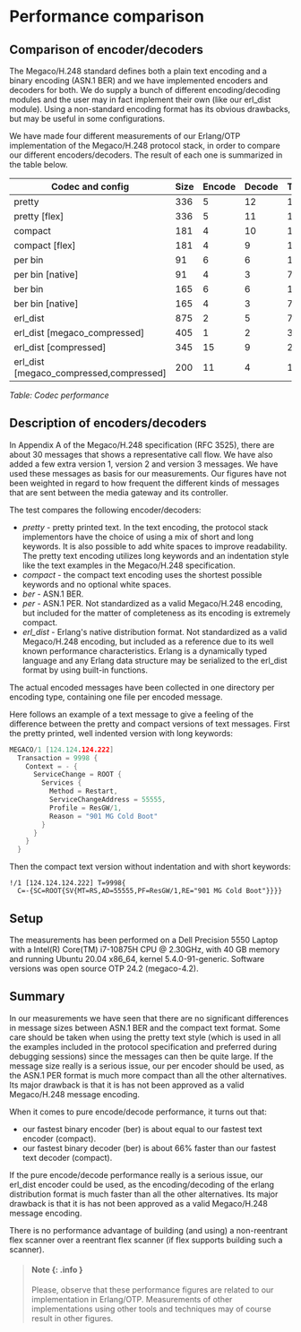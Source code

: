 <!--
%CopyrightBegin%

SPDX-License-Identifier: Apache-2.0

Copyright Ericsson AB 2023-2025. All Rights Reserved.

Licensed under the Apache License, Version 2.0 (the "License");
you may not use this file except in compliance with the License.
You may obtain a copy of the License at

    http://www.apache.org/licenses/LICENSE-2.0

Unless required by applicable law or agreed to in writing, software
distributed under the License is distributed on an "AS IS" BASIS,
WITHOUT WARRANTIES OR CONDITIONS OF ANY KIND, either express or implied.
See the License for the specific language governing permissions and
limitations under the License.

%CopyrightEnd%
-->
# Performance comparison

## Comparison of encoder/decoders

The Megaco/H.248 standard defines both a plain text encoding and a binary
encoding (ASN.1 BER) and we have implemented encoders and decoders for both. We
do supply a bunch of different encoding/decoding modules and the user may in
fact implement their own (like our erl_dist module). Using a non-standard
encoding format has its obvious drawbacks, but may be useful in some
configurations.

We have made four different measurements of our Erlang/OTP implementation of the
Megaco/H.248 protocol stack, in order to compare our different
encoders/decoders. The result of each one is summarized in the table below.

| Codec and config                         | Size | Encode | Decode | Total |
| ---------------------------------------- | ---- | ------ | ------ | ----- |
| pretty                                   | 336  | 5      | 12     | 17    |
| pretty \[flex]                           | 336  | 5      | 11     | 16    |
| compact                                  | 181  | 4      | 10     | 14    |
| compact \[flex]                          | 181  | 4      | 9      | 13    |
| per bin                                  | 91   | 6      | 6      | 12    |
| per bin \[native]                        | 91   | 4      | 3      | 7     |
| ber bin                                  | 165  | 6      | 6      | 12    |
| ber bin \[native]                        | 165  | 4      | 3      | 7     |
| erl_dist                                 | 875  | 2      | 5      | 7     |
| erl_dist \[megaco_compressed]            | 405  | 1      | 2      | 3     |
| erl_dist \[compressed]                   | 345  | 15     | 9      | 24    |
| erl_dist \[megaco_compressed,compressed] | 200  | 11     | 4      | 15    |

_Table: Codec performance_

## Description of encoders/decoders

In Appendix A of the Megaco/H.248 specification (RFC 3525), there are about 30
messages that shows a representative call flow. We have also added a few extra
version 1, version 2 and version 3 messages. We have used these messages as
basis for our measurements. Our figures have not been weighted in regard to how
frequent the different kinds of messages that are sent between the media gateway
and its controller.

The test compares the following encoder/decoders:

- _pretty_ \- pretty printed text. In the text encoding, the protocol stack
  implementors have the choice of using a mix of short and long keywords. It is
  also possible to add white spaces to improve readability. The pretty text
  encoding utilizes long keywords and an indentation style like the text
  examples in the Megaco/H.248 specification.
- _compact_ \- the compact text encoding uses the shortest possible keywords and
  no optional white spaces.
- _ber_ \- ASN.1 BER.
- _per_ \- ASN.1 PER. Not standardized as a valid Megaco/H.248 encoding, but
  included for the matter of completeness as its encoding is extremely compact.
- _erl_dist_ \- Erlang's native distribution format. Not standardized as a valid
  Megaco/H.248 encoding, but included as a reference due to its well known
  performance characteristics. Erlang is a dynamically typed language and any
  Erlang data structure may be serialized to the erl_dist format by using
  built-in functions.

The actual encoded messages have been collected in one directory per encoding
type, containing one file per encoded message.

Here follows an example of a text message to give a feeling of the difference
between the pretty and compact versions of text messages. First the pretty
printed, well indented version with long keywords:

```c
MEGACO/1 [124.124.124.222]
  Transaction = 9998 {
    Context = - {
      ServiceChange = ROOT {
        Services {
          Method = Restart,
          ServiceChangeAddress = 55555,
          Profile = ResGW/1,
          Reason = "901 MG Cold Boot"
        }
      }
    }
  }
```

Then the compact text version without indentation and with short keywords:

```text
!/1 [124.124.124.222] T=9998{
  C=-{SC=ROOT{SV{MT=RS,AD=55555,PF=ResGW/1,RE="901 MG Cold Boot"}}}}
```

## Setup

The measurements has been performed on a Dell Precision 5550 Laptop with a
Intel(R) Core(TM) i7-10875H CPU @ 2.30GHz, with 40 GB memory and running Ubuntu
20.04 x86_64, kernel 5.4.0-91-generic. Software versions was open source OTP
24.2 (megaco-4.2).

## Summary

In our measurements we have seen that there are no significant differences in
message sizes between ASN.1 BER and the compact text format. Some care should be
taken when using the pretty text style (which is used in all the examples
included in the protocol specification and preferred during debugging sessions)
since the messages can then be quite large. If the message size really is a
serious issue, our per encoder should be used, as the ASN.1 PER format is much
more compact than all the other alternatives. Its major drawback is that it is
has not been approved as a valid Megaco/H.248 message encoding.

When it comes to pure encode/decode performance, it turns out that:

- our fastest binary encoder (ber) is about equal to our fastest text encoder
  (compact).
- our fastest binary decoder (ber) is about 66% faster than our fastest text
  decoder (compact).

If the pure encode/decode performance really is a serious issue, our erl_dist
encoder could be used, as the encoding/decoding of the erlang distribution
format is much faster than all the other alternatives. Its major drawback is
that it is has not been approved as a valid Megaco/H.248 message encoding.

There is no performance advantage of building (and using) a non-reentrant flex
scanner over a reentrant flex scanner (if flex supports building such a
scanner).

> #### Note {: .info }
>
> Please, observe that these performance figures are related to our
> implementation in Erlang/OTP. Measurements of other implementations using
> other tools and techniques may of course result in other figures.
